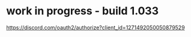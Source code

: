 # work in progress - build 1.033

https://discord.com/oauth2/authorize?client_id=1271492050050879529
